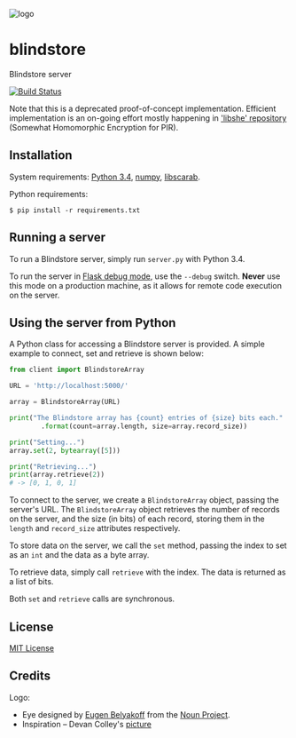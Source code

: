 ![logo](http://i.imgur.com/Yj5qUjm.png?1)

blindstore
==========

Blindstore server

[![Build Status](https://travis-ci.org/blindstore/blindstore.svg?branch=master)](https://travis-ci.org/blindstore/blindstore)

Note that this is a deprecated proof-of-concept implementation. Efficient implementation is an on-going effort mostly happening in ['libshe' repository](https://github.com/blindstore/libshe) (Somewhat Homomorphic Encryption for PIR).

Installation
------------

System requirements: [Python 3.4](https://python.org/), [numpy](https://numpy.org), [libscarab](https://github.com/blindstore/libScarab).

Python requirements:
```
$ pip install -r requirements.txt
```

Running a server
----------------

To run a Blindstore server, simply run `server.py` with Python 3.4.

To run the server in [Flask debug mode](http://flask.pocoo.org/docs/quickstart/#debug-mode), use the `--debug` switch. **Never** use this mode on a production machine, as it allows for remote code execution on the server.

Using the server from Python
----------------------------

A Python class for accessing a Blindstore server is provided. A simple example to connect, set and retrieve is shown below:

```python
from client import BlindstoreArray

URL = 'http://localhost:5000/'

array = BlindstoreArray(URL)

print("The Blindstore array has {count} entries of {size} bits each."
        .format(count=array.length, size=array.record_size))

print("Setting...")
array.set(2, bytearray([5]))

print("Retrieving...")
print(array.retrieve(2))
# -> [0, 1, 0, 1]
```

To connect to the server, we create a `BlindstoreArray` object, passing the server's URL. The `BlindstoreArray` object retrieves the number of records on the server, and the size (in bits) of each record, storing them in the `length` and `record_size` attributes respectively.

To store data on the server, we call the `set` method, passing the index to set as an `int` and the data as a byte array.

To retrieve data, simply call `retrieve` with the index. The data is returned as a list of bits.

Both `set` and `retrieve` calls are synchronous.

License
-------
[MIT License](http://opensource.org/licenses/MIT)

Credits
-------

Logo: 
* Eye designed by <a href="http://www.thenounproject.com/eugen.belyakoff">Eugen Belyakoff</a> from the <a href="http://www.thenounproject.com">Noun Project</a>.
* Inspiration – Devan Colley's [picture](http://devan-colley.deviantart.com/art/The-Eye-of-Providence-439920143)
